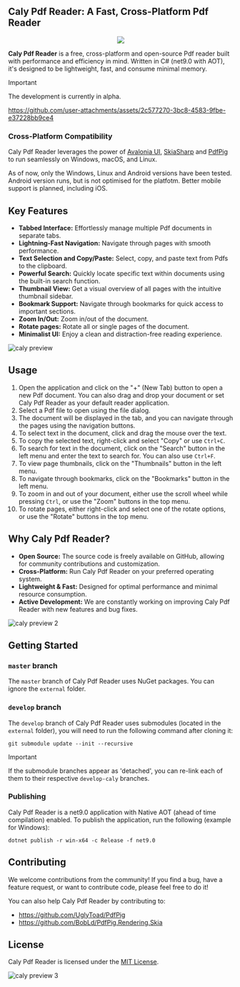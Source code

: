 ## Caly Pdf Reader: A Fast, Cross-Platform Pdf Reader

<p align="center">
  <img src="https://github.com/user-attachments/assets/604c1d8a-5cdf-49c6-8be3-d85bfb680a99" />
</p>

**Caly Pdf Reader** is a free, cross-platform and open-source Pdf reader built with performance and efficiency in mind. Written in C# (net9.0 with AOT), it's designed to be lightweight, fast, and consume minimal memory.

> [!IMPORTANT]
> The development is currently in alpha.

https://github.com/user-attachments/assets/2c577270-3bc8-4583-9fbe-e37228bb9ce4

### Cross-Platform Compatibility

Caly Pdf Reader leverages the power of [Avalonia UI](https://github.com/AvaloniaUI/Avalonia), [SkiaSharp](https://github.com/mono/SkiaSharp) and [PdfPig](https://github.com/UglyToad/PdfPig) to run seamlessly on Windows, macOS, and Linux.

As of now, only the Windows, Linux and Android versions have been tested. Android version runs, but is not optimised for the platfotm. Better mobile support is planned, including iOS.

## Key Features

* **Tabbed Interface:** Effortlessly manage multiple Pdf documents in separate tabs.
* **Lightning-Fast Navigation:** Navigate through pages with smooth performance.
* **Text Selection and Copy/Paste:** Select, copy, and paste text from Pdfs to the clipboard.
* **Powerful Search:** Quickly locate specific text within documents using the built-in search function.
* **Thumbnail View:** Get a visual overview of all pages with the intuitive thumbnail sidebar.
* **Bookmark Support:** Navigate through bookmarks for quick access to important sections.
* **Zoom In/Out:** Zoom in/out of the document.
* **Rotate pages:** Rotate all or single pages of the document.
* **Minimalist UI:** Enjoy a clean and distraction-free reading experience.

![caly preview](https://github.com/user-attachments/assets/d4382989-2d2e-4fb8-a40e-69757660598a)

## Usage

1. Open the application and click on the "+" (New Tab) button to open a new Pdf document. You can also drag and drop your document or set Caly Pdf Reader as your default reader application.
2. Select a Pdf file to open using the file dialog.
3. The document will be displayed in the tab, and you can navigate through the pages using the navigation buttons.
4. To select text in the document, click and drag the mouse over the text.
5. To copy the selected text, right-click and select "Copy" or use `Ctrl+C`.
6. To search for text in the document, click on the "Search" button in the left menu and enter the text to search for. You can also use `Ctrl+F`.
7. To view page thumbnails, click on the "Thumbnails" button in the left menu.
8. To navigate through bookmarks, click on the "Bookmarks" button in the left menu.
9. To zoom in and out of your document, either use the scroll wheel while pressing `Ctrl`, or use the "Zoom" buttons in the top menu.
10. To rotate pages, either right-click and select one of the rotate options, or use the "Rotate" buttons in the top menu.

## Why Caly Pdf Reader?

* **Open Source:** The source code is freely available on GitHub, allowing for community contributions and customization.
* **Cross-Platform:** Run Caly Pdf Reader on your preferred operating system.
* **Lightweight & Fast:** Designed for optimal performance and minimal resource consumption.
* **Active Development:** We are constantly working on improving Caly Pdf Reader with new features and bug fixes.

![caly preview 2](https://github.com/user-attachments/assets/f850dc94-cefb-43c7-b856-acd34e2fc373)

## Getting Started
### `master` branch
The `master` branch of Caly Pdf Reader uses NuGet packages. You can ignore the `external` folder.

### `develop` branch
The `develop` branch of Caly Pdf Reader uses submodules (located in the `external` folder), you will need to run the following command after cloning it:
```
git submodule update --init --recursive
```

> [!IMPORTANT]
> If the submodule branches appear as 'detached', you can re-link each of them to their respective `develop-caly` branches.

### Publishing
Caly Pdf Reader is a net9.0 application with Native AOT (ahead of time compilation) enabled. To publish the application, run the following (example for Windows):
```
dotnet publish -r win-x64 -c Release -f net9.0
```

## Contributing

We welcome contributions from the community! If you find a bug, have a feature request, or want to contribute code, please feel free to do it!

You can also help Caly Pdf Reader by contributing to:
- https://github.com/UglyToad/PdfPig
- https://github.com/BobLd/PdfPig.Rendering.Skia

## License

Caly Pdf Reader is licensed under the [MIT License](https://github.com/CalyPdf/Caly/blob/master/LICENSE).

![caly preview 3](https://github.com/user-attachments/assets/49a5cea8-a407-48b2-9f53-3d3022a120ba)
